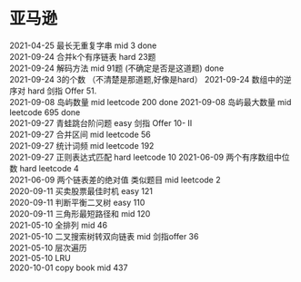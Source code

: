 # 亚马逊
2021-04-25 最长无重复字串 mid 3 done  
2021-09-24 合并k个有序链表 hard 23题  
2021-09-24 解码方法 mid 91题 (不确定是否是这道题) done  
2021-09-24 3的个数 （不清楚是那道题,好像是hard） 
2021-09-24 数组中的逆序对 hard 剑指 Offer 51.  
2021-09-08 岛屿数量 mid leetcode 200 done 
2021-09-08 岛屿最大数量 mid leetcode 695 done  
2021-09-27 青蛙跳台阶问题 easy 剑指 Offer 10- II  
2021-09-27 合并区间 mid leetcode 56  
2021-09-27 统计词频 mid leetcode 192  
2021-09-27 正则表达式匹配 hard leetcode 10 
2021-06-09 两个有序数组中位数 hard leetcode 4  
2021-06-09 两个链表差的绝对值 类似题目 mid leetcode 2  
2020-09-11 买卖股票最佳时机 easy 121  
2020-09-11 判断平衡二叉树 easy 110  
2020-09-11 三角形最短路径和 mid 120  
2021-05-10 全排列 mid 46  
2021-05-10 二叉搜索树转双向链表 mid 剑指offer 36  
2021-05-10 层次遍历  
2021-05-10 LRU  
2020-10-01 copy book mid 437  